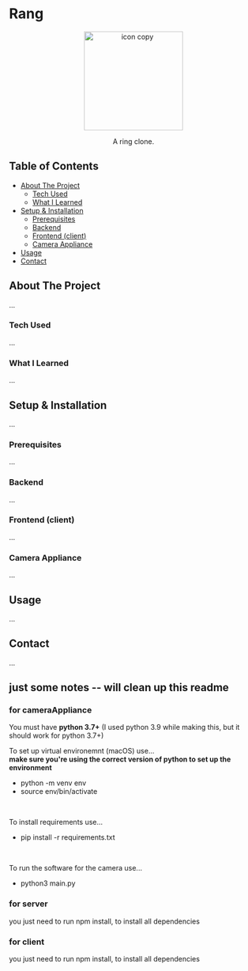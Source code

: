 # Rang

<p align="center">
  <img src="https://github.com/MoschellaV/RingClone/assets/58868225/e0496f35-8680-4592-b5c1-b1a6c32b82ae" alt="icon copy" width="200">
</p>

<p align="center">A ring clone.</p>

## Table of Contents
- [About The Project](#about-the-project)
  - [Tech Used](#tech-used)
  - [What I Learned](#what-i-learned)
- [Setup & Installation](#setup--installation)
  - [Prerequisites](#prerequisites) 
  - [Backend](#backend)
  - [Frontend (client)](#frontend-client)
  - [Camera Appliance](#camera-appliance)
- [Usage](#usage)
- [Contact](#contact)

## About The Project

...

### Tech Used

...

### What I Learned

...

## Setup & Installation

...

### Prerequisites

...

### Backend

...

### Frontend (client)

...

### Camera Appliance

...

## Usage

...

## Contact

...

## just some notes -- will clean up this readme

### for cameraAppliance
You must have **python 3.7+** (I used python 3.9 while making this, but it should work for python 3.7+)

To set up virtual environemnt (macOS) use...
<br/>
**make sure you're using the correct version of python to set up the environment**
<br/>
- python -m venv env
- source env/bin/activate

<br/>

To install requirements use...
- pip install -r requirements.txt

<br/>

To run the software for the camera use... <br/>
- python3 main.py

### for server

you just need to run
npm install, to install all dependencies

### for client

you just need to run
npm install, to install all dependencies
